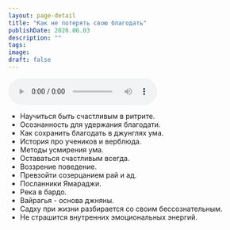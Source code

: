 ```yaml
---
layout: page-detail
title: "Как не потерять свою благодать"
publishDate: 2020.06.03
description: ""
tags:
image:
draft: false
---
```


<audio title="2020.06.03 - Как не потерять свою благодать.mp3" src="/upload/iblock/6de/6de6c2d4731d1a9e0644a1bef13903c7.mp3" controls=""></audio>

* Научиться быть счастливым в ритрите.
* Осознанность для удержания благодати.
* Как сохранить благодать в джунглях ума.
* История про учеников и верблюда.
* Методы усмирения ума.
* Оставаться счастливым всегда.
* Воззрение поведение.
* Превзойти созерцанием рай и ад.
* Посланники Ямараджи.
* Река в бардо.
* Вайрагья - основа джняны.
* Садху при жизни разбирается со своим бессознательным.
* Не страшится внутренних эмоциональных энергий.

  
